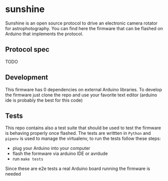 # sunshine

Sunshine is an open source protocol to drive an electronic camera rotator for astrophotography.
You can find here the firmware that can be flashed on Arduino that implements the protocol.

## Protocol spec
TODO

## Development
This firmware has 0 dependencies on external Arduino libraries.
To develop the firmware just clone the repo and use your favorite text editor (arduino ide is probably the best for this code)

## Tests
This repo contains also a test suite that should be used to test the firmware is behaving properly
once flashed.
The tests are writtten in `Python` and `pipenv` is used to manage the virtualenv, to run the tests follow these steps:
 - plug your Arduino into your computer
 - flash the formware via arduino IDE or avrdude
 - run `make tests`

Since these are e2e tests a real Arduino board running the firmware is needed
